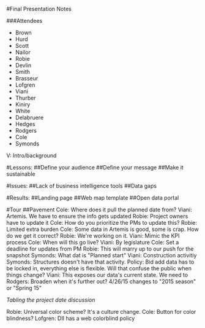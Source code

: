 #Final Presentation Notes

###Attendees
- Brown
- Hurd
- Scott
- Nailor
- Robie
- Devlin
- Smith
- Brasseur
- Lofgren
- Viani
- Thurber
- Kiniry
- White
- Delabruere
- Hedges
- Rodgers
- Cole
- Symonds
 

V: Intro/background

#Lessons:
##Define your audience
##Define your message
##Make it sustainable

#Issues:
##Lack of business intelligence tools
##Data gaps

#Results:
##Landing page
##Web map template
##Open data portal

#Tour
##Pavement
Cole: Where does it pull the planned date from?
Viani: Artemis. We have to ensure the info gets updated
Robie: Project owners have to update it
Cole: How do you prioritize the PMs to update this?
Robie: Limited extra burden
Cole: Some data in Artemis is good, some is crap. How do we get it correct?
Robie: We're working on it.
Viani: Mimic the KPI process
Cole: When will this go live? 
Viani: By legislature
Cole: Set a deadline for updates from PM
Robie: This will marry up to our push for the snapshot
Symonds: What dat is "Planned start"
Viani: Construction activitiy
Symonds: Structures doesn't have that activity. Policy: Bid add data has to be locked in, everything else is flexible. Will that confuse the public when things change?
Viani: This exposes our data's current state. We need to 
Rodgers: Broaden when it's further out? 4/26/15 changes to "2015 season" or "Spring 15"

_Tabling the project date discussion_

Robie: Universal color scheme? It's a culture change.
Cole: Button for color blindness?
Lofgren: DII has a web colorblind policy




